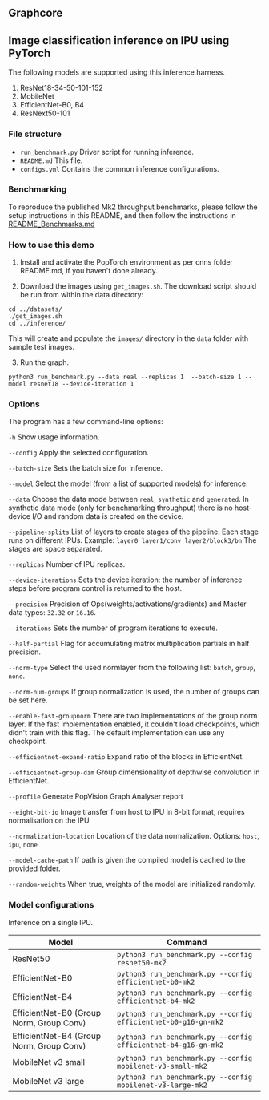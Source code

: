 Graphcore
---

## Image classification inference on IPU using PyTorch

The following models are supported using this inference harness.

1. ResNet18-34-50-101-152
2. MobileNet
3. EfficientNet-B0, B4
4. ResNext50-101

### File structure

* `run_benchmark.py` Driver script for running inference.
* `README.md` This file.
* `configs.yml` Contains the common inference configurations.

### Benchmarking

To reproduce the published Mk2 throughput benchmarks, please follow the setup instructions in this README, and then follow the instructions in [README_Benchmarks.md](README_Benchmarks.md) 

### How to use this demo

1) Install and activate the PopTorch environment as per cnns folder README.md, if you haven't done already.

2) Download the images using `get_images.sh`. The download script should be run from within the data directory:
    
```console
cd ../datasets/
./get_images.sh
cd ../inference/
```

  This will create and populate the `images/` directory in the `data` folder with sample test images.

3) Run the graph.

```console
python3 run_benchmark.py --data real --replicas 1  --batch-size 1 --model resnet18 --device-iteration 1
```

### Options

The program has a few command-line options:

`-h`                            Show usage information.

`--config`                      Apply the selected configuration.

`--batch-size`                  Sets the batch size for inference.

`--model`                       Select the model (from a list of supported models) for inference.

`--data`                        Choose the data mode between `real`, `synthetic` and `generated`. In synthetic data mode (only for benchmarking throughput) there is no host-device I/O and random data is created on the device.

`--pipeline-splits`             List of layers to create stages of the pipeline. Each stage runs on different IPUs. Example: `layer0 layer1/conv layer2/block3/bn` The stages are space separated.

`--replicas`                    Number of IPU replicas.

`--device-iterations`           Sets the device iteration: the number of inference steps before program control is returned to the host.

`--precision`                   Precision of Ops(weights/activations/gradients) and Master data types: `32.32` or `16.16`.

`--iterations`                  Sets the number of program iterations to execute.

`--half-partial`                Flag for accumulating matrix multiplication partials in half precision.

`--norm-type`                   Select the used normlayer from the following list: `batch`, `group`, `none`.

`--norm-num-groups`             If group normalization is used, the number of groups can be set here.

`--enable-fast-groupnorm`       There are two implementations of the group norm layer. If the fast implementation enabled, it couldn't load checkpoints, which didn't train with this flag. The default implementation can use any checkpoint.

`--efficientnet-expand-ratio`   Expand ratio of the blocks in EfficientNet.

`--efficientnet-group-dim`      Group dimensionality of depthwise convolution in EfficientNet.

`--profile`                     Generate PopVision Graph Analyser report

`--eight-bit-io`                Image transfer from host to IPU in 8-bit format, requires normalisation on the IPU

`--normalization-location`      Location of the data normalization. Options: `host`, `ipu`, `none`

`--model-cache-path`            If path is given the compiled model is cached to the provided folder.

`--random-weights`              When true, weights of the model are initialized randomly.

### Model configurations

Inference on a single IPU.

|Model|Command|
|-----|------|
|ResNet50|`python3 run_benchmark.py --config resnet50-mk2`|
|EfficientNet-B0|`python3 run_benchmark.py --config efficientnet-b0-mk2`|
|EfficientNet-B4|`python3 run_benchmark.py --config efficientnet-b4-mk2`|
|EfficientNet-B0 (Group Norm, Group Conv)|`python3 run_benchmark.py --config efficientnet-b0-g16-gn-mk2`|
|EfficientNet-B4 (Group Norm, Group Conv)|`python3 run_benchmark.py --config efficientnet-b4-g16-gn-mk2`|
|MobileNet v3 small|`python3 run_benchmark.py --config mobilenet-v3-small-mk2`|
|MobileNet v3 large|`python3 run_benchmark.py --config mobilenet-v3-large-mk2`|
